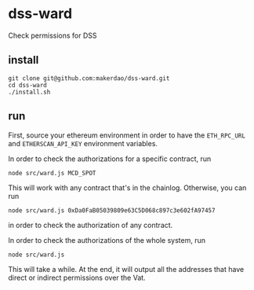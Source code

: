 # dss-ward

Check permissions for DSS

## install

```
git clone git@github.com:makerdao/dss-ward.git
cd dss-ward
./install.sh
```

## run

First, source your ethereum environment in order to have the `ETH_RPC_URL` and `ETHERSCAN_API_KEY` environment variables.

In order to check the authorizations for a specific contract, run

```
node src/ward.js MCD_SPOT
```

This will work with any contract that's in the chainlog. Otherwise, you can run

```
node src/ward.js 0xDa0FaB05039809e63C5D068c897c3e602fA97457
```
in order to check the authorization of any contract.

In order to check the authorizations of the whole system, run

```
node src/ward.js
```

This will take a while. At the end, it will output all the addresses that have direct or indirect permissions over the Vat.
